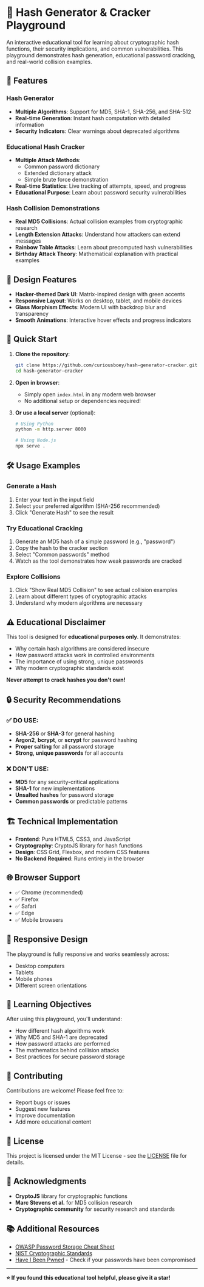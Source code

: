 # 🔐 Hash Generator & Cracker Playground

An interactive educational tool for learning about cryptographic hash functions, their security implications, and common vulnerabilities. This playground demonstrates hash generation, educational password cracking, and real-world collision examples.

## 🌟 Features

### Hash Generator
- **Multiple Algorithms**: Support for MD5, SHA-1, SHA-256, and SHA-512
- **Real-time Generation**: Instant hash computation with detailed information
- **Security Indicators**: Clear warnings about deprecated algorithms

### Educational Hash Cracker
- **Multiple Attack Methods**: 
  - Common password dictionary
  - Extended dictionary attack
  - Simple brute force demonstration
- **Real-time Statistics**: Live tracking of attempts, speed, and progress
- **Educational Purpose**: Learn about password security vulnerabilities

### Hash Collision Demonstrations
- **Real MD5 Collisions**: Actual collision examples from cryptographic research
- **Length Extension Attacks**: Understand how attackers can extend messages
- **Rainbow Table Attacks**: Learn about precomputed hash vulnerabilities
- **Birthday Attack Theory**: Mathematical explanation with practical examples

## 🎨 Design Features

- **Hacker-themed Dark UI**: Matrix-inspired design with green accents
- **Responsive Layout**: Works on desktop, tablet, and mobile devices
- **Glass Morphism Effects**: Modern UI with backdrop blur and transparency
- **Smooth Animations**: Interactive hover effects and progress indicators

## 🚀 Quick Start

1. **Clone the repository**:
   ```bash
   git clone https://github.com/curiousboey/hash-generator-cracker.git
   cd hash-generator-cracker
   ```

2. **Open in browser**:
   - Simply open `index.html` in any modern web browser
   - No additional setup or dependencies required!

3. **Or use a local server** (optional):
   ```bash
   # Using Python
   python -m http.server 8000
   
   # Using Node.js
   npx serve .
   ```

## 🛠️ Usage Examples

### Generate a Hash
1. Enter your text in the input field
2. Select your preferred algorithm (SHA-256 recommended)
3. Click "Generate Hash" to see the result

### Try Educational Cracking
1. Generate an MD5 hash of a simple password (e.g., "password")
2. Copy the hash to the cracker section
3. Select "Common passwords" method
4. Watch as the tool demonstrates how weak passwords are cracked

### Explore Collisions
1. Click "Show Real MD5 Collision" to see actual collision examples
2. Learn about different types of cryptographic attacks
3. Understand why modern algorithms are necessary

## ⚠️ Educational Disclaimer

This tool is designed for **educational purposes only**. It demonstrates:
- Why certain hash algorithms are considered insecure
- How password attacks work in controlled environments
- The importance of using strong, unique passwords
- Why modern cryptographic standards exist

**Never attempt to crack hashes you don't own!**

## 🔒 Security Recommendations

### ✅ DO USE:
- **SHA-256** or **SHA-3** for general hashing
- **Argon2**, **bcrypt**, or **scrypt** for password hashing
- **Proper salting** for all password storage
- **Strong, unique passwords** for all accounts

### ❌ DON'T USE:
- **MD5** for any security-critical applications
- **SHA-1** for new implementations
- **Unsalted hashes** for password storage
- **Common passwords** or predictable patterns

## 🏗️ Technical Implementation

- **Frontend**: Pure HTML5, CSS3, and JavaScript
- **Cryptography**: CryptoJS library for hash functions
- **Design**: CSS Grid, Flexbox, and modern CSS features
- **No Backend Required**: Runs entirely in the browser

## 🌐 Browser Support

- ✅ Chrome (recommended)
- ✅ Firefox
- ✅ Safari
- ✅ Edge
- ✅ Mobile browsers

## 📱 Responsive Design

The playground is fully responsive and works seamlessly across:
- Desktop computers
- Tablets
- Mobile phones
- Different screen orientations

## 🎯 Learning Objectives

After using this playground, you'll understand:
- How different hash algorithms work
- Why MD5 and SHA-1 are deprecated
- How password attacks are performed
- The mathematics behind collision attacks
- Best practices for secure password storage

## 🤝 Contributing

Contributions are welcome! Please feel free to:
- Report bugs or issues
- Suggest new features
- Improve documentation
- Add more educational content

## 📄 License

This project is licensed under the MIT License - see the [LICENSE](LICENSE) file for details.

## 🙏 Acknowledgments

- **CryptoJS** library for cryptographic functions
- **Marc Stevens et al.** for MD5 collision research
- **Cryptographic community** for security research and standards

## 📚 Additional Resources

- [OWASP Password Storage Cheat Sheet](https://cheatsheetseries.owasp.org/cheatsheets/Password_Storage_Cheat_Sheet.html)
- [NIST Cryptographic Standards](https://csrc.nist.gov/projects/cryptographic-standards-and-guidelines)
- [Have I Been Pwned](https://haveibeenpwned.com/) - Check if your passwords have been compromised

---

**⭐ If you found this educational tool helpful, please give it a star!**
